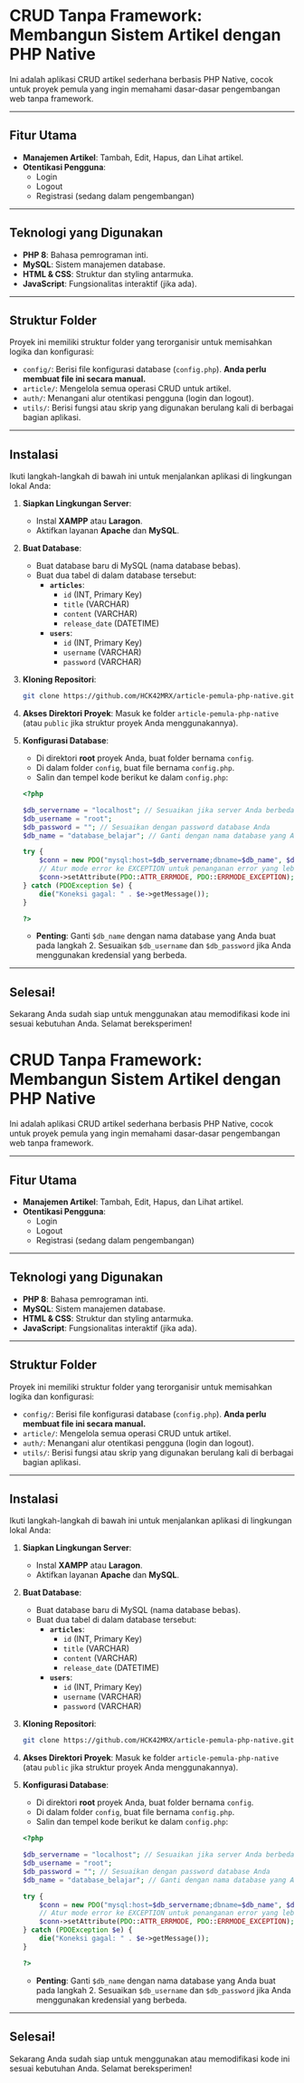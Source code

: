 # CRUD Tanpa Framework: Membangun Sistem Artikel dengan PHP Native

Ini adalah aplikasi CRUD artikel sederhana berbasis PHP Native, cocok untuk proyek pemula yang ingin memahami dasar-dasar pengembangan web tanpa framework.

---

## Fitur Utama

- **Manajemen Artikel**: Tambah, Edit, Hapus, dan Lihat artikel.
- **Otentikasi Pengguna**:
  - Login
  - Logout
  - Registrasi (sedang dalam pengembangan)

---

## Teknologi yang Digunakan

- **PHP 8**: Bahasa pemrograman inti.
- **MySQL**: Sistem manajemen database.
- **HTML & CSS**: Struktur dan styling antarmuka.
- **JavaScript**: Fungsionalitas interaktif (jika ada).

---

## Struktur Folder

Proyek ini memiliki struktur folder yang terorganisir untuk memisahkan logika dan konfigurasi:

- `config/`: Berisi file konfigurasi database (`config.php`). **Anda perlu membuat file ini secara manual.**
- `article/`: Mengelola semua operasi CRUD untuk artikel.
- `auth/`: Menangani alur otentikasi pengguna (login dan logout).
- `utils/`: Berisi fungsi atau skrip yang digunakan berulang kali di berbagai bagian aplikasi.

---

## Instalasi

Ikuti langkah-langkah di bawah ini untuk menjalankan aplikasi di lingkungan lokal Anda:

1.  **Siapkan Lingkungan Server**:

    - Instal **XAMPP** atau **Laragon**.
    - Aktifkan layanan **Apache** dan **MySQL**.

2.  **Buat Database**:

    - Buat database baru di MySQL (nama database bebas).
    - Buat dua tabel di dalam database tersebut:
      - **`articles`**:
        - `id` (INT, Primary Key)
        - `title` (VARCHAR)
        - `content` (VARCHAR)
        - `release_date` (DATETIME)
      - **`users`**:
        - `id` (INT, Primary Key)
        - `username` (VARCHAR)
        - `password` (VARCHAR)

3.  **Kloning Repositori**:

    ```bash
    git clone https://github.com/HCK42MRX/article-pemula-php-native.git
    ```

4.  **Akses Direktori Proyek**:
    Masuk ke folder `article-pemula-php-native` (atau `public` jika struktur proyek Anda menggunakannya).

5.  **Konfigurasi Database**:

    - Di direktori **root** proyek Anda, buat folder bernama `config`.
    - Di dalam folder `config`, buat file bernama `config.php`.
    - Salin dan tempel kode berikut ke dalam `config.php`:

    ```php
    <?php

    $db_servername = "localhost"; // Sesuaikan jika server Anda berbeda
    $db_username = "root";
    $db_password = ""; // Sesuaikan dengan password database Anda
    $db_name = "database_belajar"; // Ganti dengan nama database yang Anda buat

    try {
        $conn = new PDO("mysql:host=$db_servername;dbname=$db_name", $db_username, $db_password);
        // Atur mode error ke EXCEPTION untuk penanganan error yang lebih baik
        $conn->setAttribute(PDO::ATTR_ERRMODE, PDO::ERRMODE_EXCEPTION);
    } catch (PDOException $e) {
        die("Koneksi gagal: " . $e->getMessage());
    }

    ?>
    ```

    - **Penting**: Ganti `$db_name` dengan nama database yang Anda buat pada langkah 2. Sesuaikan `$db_username` dan `$db_password` jika Anda menggunakan kredensial yang berbeda.

---

## Selesai!

Sekarang Anda sudah siap untuk menggunakan atau memodifikasi kode ini sesuai kebutuhan Anda. Selamat bereksperimen!

# CRUD Tanpa Framework: Membangun Sistem Artikel dengan PHP Native

Ini adalah aplikasi CRUD artikel sederhana berbasis PHP Native, cocok untuk proyek pemula yang ingin memahami dasar-dasar pengembangan web tanpa framework.

---

## Fitur Utama

- **Manajemen Artikel**: Tambah, Edit, Hapus, dan Lihat artikel.
- **Otentikasi Pengguna**:
  - Login
  - Logout
  - Registrasi (sedang dalam pengembangan)

---

## Teknologi yang Digunakan

- **PHP 8**: Bahasa pemrograman inti.
- **MySQL**: Sistem manajemen database.
- **HTML & CSS**: Struktur dan styling antarmuka.
- **JavaScript**: Fungsionalitas interaktif (jika ada).

---

## Struktur Folder

Proyek ini memiliki struktur folder yang terorganisir untuk memisahkan logika dan konfigurasi:

- `config/`: Berisi file konfigurasi database (`config.php`). **Anda perlu membuat file ini secara manual.**
- `article/`: Mengelola semua operasi CRUD untuk artikel.
- `auth/`: Menangani alur otentikasi pengguna (login dan logout).
- `utils/`: Berisi fungsi atau skrip yang digunakan berulang kali di berbagai bagian aplikasi.

---

## Instalasi

Ikuti langkah-langkah di bawah ini untuk menjalankan aplikasi di lingkungan lokal Anda:

1.  **Siapkan Lingkungan Server**:

    - Instal **XAMPP** atau **Laragon**.
    - Aktifkan layanan **Apache** dan **MySQL**.

2.  **Buat Database**:

    - Buat database baru di MySQL (nama database bebas).
    - Buat dua tabel di dalam database tersebut:
      - **`articles`**:
        - `id` (INT, Primary Key)
        - `title` (VARCHAR)
        - `content` (VARCHAR)
        - `release_date` (DATETIME)
      - **`users`**:
        - `id` (INT, Primary Key)
        - `username` (VARCHAR)
        - `password` (VARCHAR)

3.  **Kloning Repositori**:

    ```bash
    git clone https://github.com/HCK42MRX/article-pemula-php-native.git
    ```

4.  **Akses Direktori Proyek**:
    Masuk ke folder `article-pemula-php-native` (atau `public` jika struktur proyek Anda menggunakannya).

5.  **Konfigurasi Database**:

    - Di direktori **root** proyek Anda, buat folder bernama `config`.
    - Di dalam folder `config`, buat file bernama `config.php`.
    - Salin dan tempel kode berikut ke dalam `config.php`:

    ```php
    <?php

    $db_servername = "localhost"; // Sesuaikan jika server Anda berbeda
    $db_username = "root";
    $db_password = ""; // Sesuaikan dengan password database Anda
    $db_name = "database_belajar"; // Ganti dengan nama database yang Anda buat

    try {
        $conn = new PDO("mysql:host=$db_servername;dbname=$db_name", $db_username, $db_password);
        // Atur mode error ke EXCEPTION untuk penanganan error yang lebih baik
        $conn->setAttribute(PDO::ATTR_ERRMODE, PDO::ERRMODE_EXCEPTION);
    } catch (PDOException $e) {
        die("Koneksi gagal: " . $e->getMessage());
    }

    ?>
    ```

    - **Penting**: Ganti `$db_name` dengan nama database yang Anda buat pada langkah 2. Sesuaikan `$db_username` dan `$db_password` jika Anda menggunakan kredensial yang berbeda.

---

## Selesai!

Sekarang Anda sudah siap untuk menggunakan atau memodifikasi kode ini sesuai kebutuhan Anda. Selamat bereksperimen!
